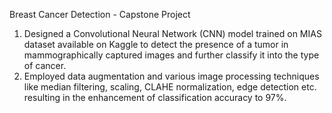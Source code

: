 Breast Cancer Detection - Capstone Project

1. Designed a Convolutional Neural Network (CNN) model trained on MIAS dataset available on Kaggle to detect the
presence of a tumor in mammographically captured images and further classify it into the type of cancer.
2. Employed data augmentation and various image processing techniques like median filtering, scaling, CLAHE
normalization, edge detection etc. resulting in the enhancement of classification accuracy to 97%.
